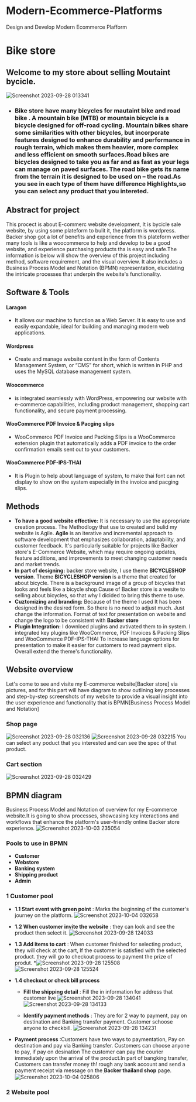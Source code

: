 # Modern-Ecommerce-Platforms
Design and Develop Modern Ecommerce Plafform
# Bike store
## Welcome to my store about selling Moutaint bycicle. 
![Screenshot 2023-09-28 013341](https://github.com/hafissafu/Modern-Ecommerce-Platforms/assets/110332645/dab7f0ef-68fe-487b-b5d1-c12294002d8b)
- ### Bike store have many bicycles for mautaint bike and road bike . A mountain bike (MTB) or mountain bicycle is a bicycle designed for off-road cycling. Mountain bikes share some similarities with other bicycles, but incorporate features designed to enhance durability and performance in rough terrain, which makes them heavier, more complex and less efficient on smooth surfaces.Road bikes are bicycles designed to take you as far and as fast as your legs can manage on paved surfaces. The road bike gets its name from the terrain it is designed to be used on – the road.As you see in each type of them have difference Highlights,so you can select any product that you intereted.
## Abstract for project
This procect is about E-commerc website development, It is bycicle sale website, by using some plateform to bulit it, the platform is wordpress. Backer shop got a lot of benefits and experience from this plateform wether many tools is like a woocommerce to help and develop to be a good website, and experience purchasing products tha is easy and safe.The information is below will show the overview of this project including method, software requirement, and the visual overview. It also includes a Business Process Model and Notation (BPMN) representation, elucidating the intricate processes that underpin the website's functionality.
## Software & Tools
#### Laragon 
- It allows our machine to function as a Web Server. It is easy to use and easily expandable, ideal for building and managing modern web applications.
#### Wordpress 
- Create and manage website content in the form of Contents Management System, or “CMS” for short, which is written in PHP and uses the MySQL database management system.
#### Woocommerce 
- is integrated seamlessly with WordPress, empowering our website with e-commerce capabilities, including product management, shopping cart functionality, and secure payment processing.
#### WooCommerce PDF Invoice & Pacging slips
- WooCommerce PDF Invoice and Packing Slips is a WooCommerce extension plugin that automatically adds a PDF invoice to the order confirmation emails sent out to your customers.
#### WooCommerce PDF-IPS-THAI
- It is Plugin to help about language of system, to make thai font can not display to show on the system especially in the invoice and pacging slips.
## Methods  
- **To have a good website effective:** It is necessary to use the appropriate creation process. The Methodlogy that use to created and bulid my website is Agile. **Agile** is an iterative and incremental approach to software development that emphasizes collaboration, adaptability, and customer feedback.
It's particularly suitable for projects like Backer store's E-Commerce Website, which may require ongoing updates, feature additions, and improvements to meet changing customer needs and market trends.
- **In part of designing:** backer store website, I use theme **BICYCLESHOP version**. Theme **BICYCLESHOP version** is a theme that created for about bicycle. There is a background image of a group of bicycles that looks and feels like a bicycle shop.Cause of Backer store is a wesite to selling about bicycles, so that why I dicided to bring this theme to use.
- **Cuztomizing and branding:** Because of the theme I used It has been designed in the desired form. So there is no need to adjust much. Just change the information. Format of text for presentation on website and change the logo to be consistent with **Backer store**
- **Plugin Integration:** I downloed plugins and avtivated them to in system. I integrated key plugins like WooCommerce, PDF Invoices & Packing Slips and WooCommerce PDF-IPS-THAI To increase language options for presentation to make it easier for customers to read payment slips. Overall  extend the theme's functionality.


## Website overview
Let's come to see and visite my E-commerce website[Backer store] via pictures, and for this part will have diagram to show outlining key processes and step-by-step screenshots of my website to provide a visual insight into the user experience and functionality that is BPMN[Business Process Model and Notation]
### Shop page
![Screenshot 2023-09-28 032136](https://github.com/hafissafu/Modern-Ecommerce-Platforms/assets/110332645/fa47cb83-5b20-495f-a770-826529410325)
![Screenshot 2023-09-28 032215](https://github.com/hafissafu/Modern-Ecommerce-Platforms/assets/110332645/adaf25ea-821b-4e9c-8ee2-5cc1c00d2c1e)
You can select any poduct that you interested and can see the spec of that product.
### Cart section
![Screenshot 2023-09-28 032429](https://github.com/hafissafu/Modern-Ecommerce-Platforms/assets/110332645/7aeb7c43-c86f-4aca-ac43-09d413f715c6)
## BPMN diagram 
Business Process Model and Notation of overview for my E-commerce website.It is going to show processes, showcasing key interactions and workflows that enhance the platform's user-friendly online Backer store experience.
![Screenshot 2023-10-03 235054](https://github.com/hafissafu/Modern-Ecommerce-Platforms/assets/110332645/ed6cb183-26ce-4cd2-a9e2-ad9af1c7ac15)

### Pools to use in BPMN
- **Customer**
- **Webstore**
- **Banking system**
- **Shipping product**
- **Admin**
### 1 Customer pool
- **1.1 Start event with green point** : Marks the beginning of the customer's journey on the platform.
![Screenshot 2023-10-04 032658](https://github.com/hafissafu/Modern-Ecommerce-Platforms/assets/110332645/b5c268d7-116f-4a68-a76c-b55378efed30)



- **1.2 When customer invite the website** : they can look and see the product then select it.
![Screenshot 2023-09-28 124033](https://github.com/hafissafu/Modern-Ecommerce-Platforms/assets/110332645/46b30c00-a822-4388-b59c-c987a0ed9e2a)

- **1.3 Add items to cart** : When customer finished for selecting product, they will check at the cart, If the customer is satisfied with the selected product. they will go to checkout process to payment the prize of produt.
*![Screenshot 2023-09-28 125508](https://github.com/hafissafu/Modern-Ecommerce-Platforms/assets/110332645/32f945aa-420e-430b-9806-6688b1dfa4a4)
![Screenshot 2023-09-28 125524](https://github.com/hafissafu/Modern-Ecommerce-Platforms/assets/110332645/d2693ccf-61d1-4911-bff6-2087e2aa2531)


- **1.4 checkout or check bill process**
  - **Fill the shipping detail** : Fill the in information for address that customer live
![Screenshot 2023-09-28 134041](https://github.com/hafissafu/Modern-Ecommerce-Platforms/assets/110332645/d511665f-aea2-4d53-a3bf-c11c9f086d6b)
![Screenshot 2023-09-28 134133](https://github.com/hafissafu/Modern-Ecommerce-Platforms/assets/110332645/58d9c668-62c1-413c-977a-323145b15f8d)

  - **Identify payment methods** : They are for 2 way to payment, pay on destination and Banking transfer payment. Customer schoose anyone to checkbill.
![Screenshot 2023-09-28 134231](https://github.com/hafissafu/Modern-Ecommerce-Platforms/assets/110332645/4067bafa-30e3-45e2-92ed-a0bfd491c9eb)

- **Payment process** :Customers have two ways to paymentation, Pay on destination and pay via Banking transfer. Customers can choose anyone to pay, if pay on desination The customer can pay the courier immediately upon the arrival of the product.In part of bangking transfer, Customers can transfer money th!
rough any bank account and send a payment receipt via message on the ฺ**Backer thailand shop** page.
![Screenshot 2023-10-04 025806](https://github.com/hafissafu/Modern-Ecommerce-Platforms/assets/110332645/1699f246-4cb9-42dc-a024-a97e5ce324fa)


### 2 Website pool




 













